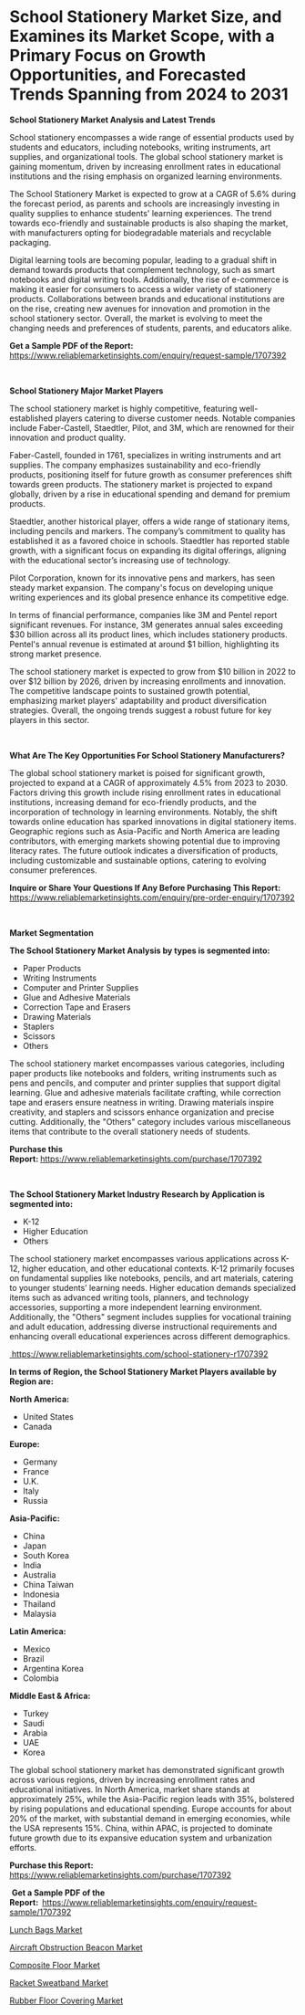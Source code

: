 <p><h1>School Stationery Market Size, and Examines its Market Scope, with a Primary Focus on Growth Opportunities, and Forecasted Trends Spanning from 2024 to 2031</h1></p><p><strong>School Stationery Market Analysis and Latest Trends</strong></p>
<p><p>School stationery encompasses a wide range of essential products used by students and educators, including notebooks, writing instruments, art supplies, and organizational tools. The global school stationery market is gaining momentum, driven by increasing enrollment rates in educational institutions and the rising emphasis on organized learning environments. </p><p>The School Stationery Market is expected to grow at a CAGR of 5.6% during the forecast period, as parents and schools are increasingly investing in quality supplies to enhance students' learning experiences. The trend towards eco-friendly and sustainable products is also shaping the market, with manufacturers opting for biodegradable materials and recyclable packaging. </p><p>Digital learning tools are becoming popular, leading to a gradual shift in demand towards products that complement technology, such as smart notebooks and digital writing tools. Additionally, the rise of e-commerce is making it easier for consumers to access a wider variety of stationery products. Collaborations between brands and educational institutions are on the rise, creating new avenues for innovation and promotion in the school stationery sector. Overall, the market is evolving to meet the changing needs and preferences of students, parents, and educators alike.</p></p>
<p><strong>Get a Sample PDF of the Report:&nbsp;</strong> <a href="https://www.reliablemarketinsights.com/enquiry/request-sample/1707392?utm_campaign=1264&utm_medium=2&utm_source=Github&utm_content=ia&utm_term=07102024&utm_id=school-stationery">https://www.reliablemarketinsights.com/enquiry/request-sample/1707392</a></p>
<p>&nbsp;</p>
<p><strong>School Stationery Major Market Players</strong></p>
<p><p>The school stationery market is highly competitive, featuring well-established players catering to diverse customer needs. Notable companies include Faber-Castell, Staedtler, Pilot, and 3M, which are renowned for their innovation and product quality. </p><p>Faber-Castell, founded in 1761, specializes in writing instruments and art supplies. The company emphasizes sustainability and eco-friendly products, positioning itself for future growth as consumer preferences shift towards green products. The stationery market is projected to expand globally, driven by a rise in educational spending and demand for premium products. </p><p>Staedtler, another historical player, offers a wide range of stationary items, including pencils and markers. The company’s commitment to quality has established it as a favored choice in schools. Staedtler has reported stable growth, with a significant focus on expanding its digital offerings, aligning with the educational sector’s increasing use of technology.</p><p>Pilot Corporation, known for its innovative pens and markers, has seen steady market expansion. The company's focus on developing unique writing experiences and its global presence enhance its competitive edge. </p><p>In terms of financial performance, companies like 3M and Pentel report significant revenues. For instance, 3M generates annual sales exceeding $30 billion across all its product lines, which includes stationery products. Pentel's annual revenue is estimated at around $1 billion, highlighting its strong market presence.</p><p>The school stationery market is expected to grow from $10 billion in 2022 to over $12 billion by 2026, driven by increasing enrollments and innovation. The competitive landscape points to sustained growth potential, emphasizing market players' adaptability and product diversification strategies. Overall, the ongoing trends suggest a robust future for key players in this sector.</p></p>
<p>&nbsp;</p>
<p><strong>What Are The Key Opportunities For School Stationery Manufacturers?</strong></p>
<p><p>The global school stationery market is poised for significant growth, projected to expand at a CAGR of approximately 4.5% from 2023 to 2030. Factors driving this growth include rising enrollment rates in educational institutions, increasing demand for eco-friendly products, and the incorporation of technology in learning environments. Notably, the shift towards online education has sparked innovations in digital stationery items. Geographic regions such as Asia-Pacific and North America are leading contributors, with emerging markets showing potential due to improving literacy rates. The future outlook indicates a diversification of products, including customizable and sustainable options, catering to evolving consumer preferences.</p></p>
<p><strong>Inquire or Share Your Questions If Any Before Purchasing This Report:</strong> <a href="https://www.reliablemarketinsights.com/enquiry/pre-order-enquiry/1707392?utm_campaign=1264&utm_medium=2&utm_source=Github&utm_content=ia&utm_term=07102024&utm_id=school-stationery">https://www.reliablemarketinsights.com/enquiry/pre-order-enquiry/1707392</a></p>
<p>&nbsp;</p>
<p><strong>Market Segmentation</strong></p>
<p><strong>The School Stationery Market Analysis by types is segmented into:</strong></p>
<p><ul><li>Paper Products</li><li>Writing Instruments</li><li>Computer and Printer Supplies</li><li>Glue and Adhesive Materials</li><li>Correction Tape and Erasers</li><li>Drawing Materials</li><li>Staplers</li><li>Scissors</li><li>Others</li></ul></p>
<p><p>The school stationery market encompasses various categories, including paper products like notebooks and folders, writing instruments such as pens and pencils, and computer and printer supplies that support digital learning. Glue and adhesive materials facilitate crafting, while correction tape and erasers ensure neatness in writing. Drawing materials inspire creativity, and staplers and scissors enhance organization and precise cutting. Additionally, the "Others" category includes various miscellaneous items that contribute to the overall stationery needs of students.</p></p>
<p><strong>Purchase this Report:&nbsp;</strong><a href="https://www.reliablemarketinsights.com/purchase/1707392?utm_campaign=1264&utm_medium=2&utm_source=Github&utm_content=ia&utm_term=07102024&utm_id=school-stationery">https://www.reliablemarketinsights.com/purchase/1707392</a></p>
<p>&nbsp;</p>
<p><strong>The School Stationery Market Industry Research by Application is segmented into:</strong></p>
<p><ul><li>K-12</li><li>Higher Education</li><li>Others</li></ul></p>
<p><p>The school stationery market encompasses various applications across K-12, higher education, and other educational contexts. K-12 primarily focuses on fundamental supplies like notebooks, pencils, and art materials, catering to younger students’ learning needs. Higher education demands specialized items such as advanced writing tools, planners, and technology accessories, supporting a more independent learning environment. Additionally, the "Others" segment includes supplies for vocational training and adult education, addressing diverse instructional requirements and enhancing overall educational experiences across different demographics.</p></p>
<p><a href="https://www.reliablemarketinsights.com/school-stationery-r1707392?utm_campaign=1264&utm_medium=2&utm_source=Github&utm_content=ia&utm_term=07102024&utm_id=school-stationery">&nbsp;https://www.reliablemarketinsights.com/school-stationery-r1707392</a></p>
<p><strong>In terms of Region, the School Stationery Market Players available by Region are:</strong></p>
<p>
    <p> <strong> North America: </strong>
        <ul>
            <li>United States</li>
            <li>Canada</li>
        </ul>
        </p> 
    <p> <strong> Europe: </strong>
        <ul>
            <li>Germany</li>
            <li>France</li>
            <li>U.K.</li>
            <li>Italy</li>
            <li>Russia</li>
        </ul>
        </p> 
    <p> <strong> Asia-Pacific: </strong>
        <ul>
            <li>China</li>
            <li>Japan</li>
            <li>South Korea</li>
            <li>India</li>
            <li>Australia</li>
            <li>China Taiwan</li>
            <li>Indonesia</li>
            <li>Thailand</li>
            <li>Malaysia</li>
        </ul>
        </p> 
    <p> <strong> Latin America: </strong>
        <ul>
            <li>Mexico</li>
            <li>Brazil</li>
            <li>Argentina Korea</li>
            <li>Colombia</li>
        </ul>
        </p> 
    <p> <strong> Middle East & Africa: </strong>
        <ul>
            <li>Turkey</li>
            <li>Saudi</li>
            <li>Arabia</li>
            <li>UAE</li>
            <li>Korea</li>
        </ul>
    </p>
    </p>
<p><p>The global school stationery market has demonstrated significant growth across various regions, driven by increasing enrollment rates and educational initiatives. In North America, market share stands at approximately 25%, while the Asia-Pacific region leads with 35%, bolstered by rising populations and educational spending. Europe accounts for about 20% of the market, with substantial demand in emerging economies, while the USA represents 15%. China, within APAC, is projected to dominate future growth due to its expansive education system and urbanization efforts.</p></p>
<p><strong>Purchase this Report: </strong><a href="https://www.reliablemarketinsights.com/purchase/1707392?utm_campaign=1264&utm_medium=2&utm_source=Github&utm_content=ia&utm_term=07102024&utm_id=school-stationery">https://www.reliablemarketinsights.com/purchase/1707392</a></p>
<p>&nbsp;<strong>Get a Sample PDF of the Report:&nbsp;&nbsp;</strong><a href="https://www.reliablemarketinsights.com/enquiry/request-sample/1707392?utm_campaign=1264&utm_medium=2&utm_source=Github&utm_content=ia&utm_term=07102024&utm_id=school-stationery">https://www.reliablemarketinsights.com/enquiry/request-sample/1707392</a></p>
<p><strong></strong></p>
<p><p><a href="https://www.linkedin.com/pulse/lunch-bags-market-size-share-analysis-growth-trends-forecasts-ea8xe?utm_campaign=1264&utm_medium=2&utm_source=Github&utm_content=ia&utm_term=07102024&utm_id=school-stationery">Lunch Bags Market</a></p><p><a href="https://www.linkedin.com/pulse/aircraft-obstruction-beacon-market-growth-segmentation-regional-8q7uc?utm_campaign=1264&utm_medium=2&utm_source=Github&utm_content=ia&utm_term=07102024&utm_id=school-stationery">Aircraft Obstruction Beacon Market</a></p><p><a href="https://www.linkedin.com/pulse/market-insights-global-composite-floor-forecast-innovation-byose?utm_campaign=1264&utm_medium=2&utm_source=Github&utm_content=ia&utm_term=07102024&utm_id=school-stationery">Composite Floor Market</a></p><p><a href="https://www.linkedin.com/pulse/in-depth-racket-sweatband-market-review-size-share-72cagr-0nj8e?utm_campaign=1264&utm_medium=2&utm_source=Github&utm_content=ia&utm_term=07102024&utm_id=school-stationery">Racket Sweatband Market</a></p><p><a href="https://www.linkedin.com/pulse/rubber-floor-covering-market-size-share-growth-analysis-type-9hbhe?utm_campaign=1264&utm_medium=2&utm_source=Github&utm_content=ia&utm_term=07102024&utm_id=school-stationery">Rubber Floor Covering Market</a></p></p>